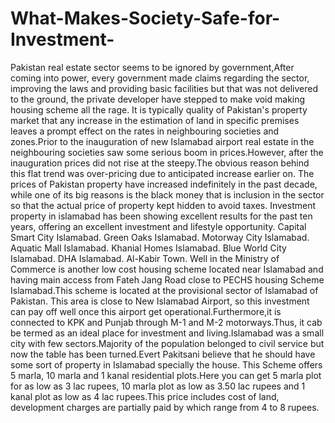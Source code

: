 # What-Makes-Society-Safe-for-Investment-
Pakistan real estate sector seems to be ignored by government,After coming into power, every government made claims regarding the sector, improving the laws and providing basic facilities but that was not delivered to the ground, the private developer have stepped to make void making housing scheme all the rage.  It is typically quality of Pakistan's property market that any increase in the estimation of land in specific premises leaves a prompt effect on the rates in neighbouring societies and zones.Prior to the inauguration of new Islamabad airport real estate in the neighbouring societies saw some serious boom in prices.However, after the inauguration prices did not rise at the steepy.The obvious reason behind this flat trend was over-pricing due to anticipated increase earlier on.  The prices of Pakistan property have increased indefinitely in the past decade, while one of its big reasons is the black money that is inclusion in the sector so that the actual price of property kept hidden to avoid taxes.  Investment property in islamabad has been showing excellent results for the past ten years, offering an excellent investment and lifestyle opportunity.  Capital Smart City Islamabad. Green Oaks Islamabad. Motorway City Islamabad. Aquatic Mall Islamabad. Khanial Homes Islamabad. Blue World City Islamabad. DHA Islamabad. Al-Kabir Town. Well in the Ministry of Commerce is another low cost housing scheme located near Islamabad and having main access from Fateh Jang Road close to PECHS housing Scheme Islamabad.This scheme is located at the provisional sector of Islamabad of Pakistan.  This area is close to New Islamabad Airport, so this investment can pay off well once this airport get operational.Furthermore,it is connected to KPK and Punjab through M-1 and M-2 motorways.Thus, it cab be termed as an ideal place for investment and living.Islamabad was a small city with few sectors.Majority of the population belonged to civil service but now the table has been turned.Evert Pakitsani believe that he should have some sort of property in Islamabad specially the house.  This Scheme offers 5 marla, 10 marla and 1 kanal residential plots.Here you can get 5 marla plot for as low as 3 lac rupees, 10 marla plot as low as 3.50 lac rupees and 1 kanal plot as low as 4 lac rupees.This price includes cost of land, development charges are partially paid by which range from 4 to 8 rupees.
